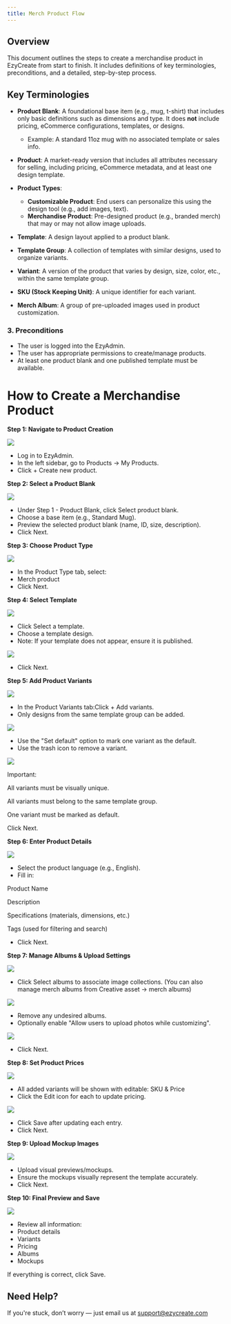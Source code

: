 ```yaml
---
title: Merch Product Flow
---
```

## **Overview**

This document outlines the steps to create a merchandise product in EzyCreate from start to finish. It includes definitions of key terminologies, preconditions, and a detailed, step-by-step process.

## **Key Terminologies**

* **Product Blank**: A foundational base item (e.g., mug, t-shirt) that includes only basic definitions such as dimensions and type. It does **not** include pricing, eCommerce configurations, templates, or designs.

  * Example: A standard 11oz mug with no associated template or sales info.
* **Product**: A market-ready version that includes all attributes necessary for selling, including pricing, eCommerce metadata, and at least one design template.
* **Product Types**:

  * **Customizable Product**: End users can personalize this using the design tool (e.g., add images, text).
  * **Merchandise Product**: Pre-designed product (e.g., branded merch) that may or may not allow image uploads.
* **Template**: A design layout applied to a product blank.
* **Template Group**: A collection of templates with similar designs, used to organize variants.
* **Variant**: A version of the product that varies by design, size, color, etc., within the same template group.
* **SKU (Stock Keeping Unit)**: A unique identifier for each variant.
* **Merch Album**: A group of pre-uploaded images used in product customization.

### **3. Preconditions**

* The user is logged into the EzyAdmin. 
* The user has appropriate permissions to create/manage products.
* At least one product blank and one published template must be available.

# **How to Create a Merchandise Product**

**Step 1: Navigate to Product Creation**

![](https://ezy-resources.s3.ap-south-1.amazonaws.com/en/INMPF17.png)

* Log in to EzyAdmin.
* In the left sidebar, go to Products → My Products.
* Click + Create new product.

**Step 2: Select a Product Blank**

![](https://ezy-resources.s3.ap-south-1.amazonaws.com/en/INMPF2.png)

* Under Step 1 - Product Blank, click Select product blank.
* Choose a base item (e.g., Standard Mug).
* Preview the selected product blank (name, ID, size, description).
* Click Next.

**Step 3: Choose Product Type**

![](/img/inmpf19.png)

* In the Product Type tab, select:
* Merch product
* Click Next.

**Step 4: Select Template**

![](https://ezy-resources.s3.ap-south-1.amazonaws.com/en/INMPF22.png)

* Click Select a template.
* Choose a template design.
* Note: If your template does not appear, ensure it is published.

![](/img/inmpf5.png)

* Click Next.

**Step 5: Add Product Variants**

![](/img/inmpf10.png)

* In the Product Variants tab:Click + Add variants.
* Only designs from the same template group can be added.

![](/img/inmpf13.png)

* Use the "Set default" option to mark one variant as the default.
* Use the trash icon to remove a variant.

![](https://ezy-resources.s3.ap-south-1.amazonaws.com/en/INMPF9.png)

Important:

All variants must be visually unique.

All variants must belong to the same template group.

One variant must be marked as default.

Click Next.

**Step 6: Enter Product Details**

![](https://ezy-resources.s3.ap-south-1.amazonaws.com/en/INMPF12.png)

* Select the product language (e.g., English).
* Fill in:

Product Name

Description 

Specifications (materials, dimensions, etc.)

Tags (used for filtering and search)

* Click Next.

**Step 7: Manage Albums & Upload Settings**

![](/img/inmpf21.png)

* Click Select albums to associate image collections. (You can also manage merch albums from Creative asset → merch albums)

![](/img/inmpf25.png)

* Remove any undesired albums.
* Optionally enable "Allow users to upload photos while customizing".

![](/img/inmpf1.png)

* Click Next.

**Step 8: Set Product Prices**

![](/img/inmpf15.png)

* All added variants will be shown with editable: SKU & Price
* Click the Edit icon for each to update pricing.

![](/img/inmpf14.png)

* Click Save after updating each entry.
* Click Next.

**Step 9: Upload Mockup Images**

![](/img/inmpf3.png)

* Upload visual previews/mockups.
* Ensure the mockups visually represent the template accurately.
* Click Next.

**Step 10: Final Preview and Save**

![](/img/inmpf11.png)

* Review all information:
* Product details
* Variants
* Pricing
* Albums
* Mockups

If everything is correct, click Save.

## **Need Help?**

If you're stuck, don’t worry — just email us at support@ezycreate.com
